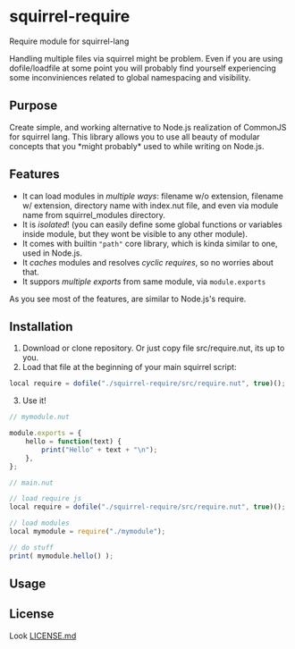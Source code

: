 # squirrel-require
Require module for squirrel-lang

Handling multiple files via squirrel might be problem.
Even if you are using dofile/loadfile at some point you will probably find yourself experiencing some inconviniences related to global namespacing and visibility.

## Purpose

Create simple, and working alternative to Node.js realization of CommonJS for squirrel lang.
This library allows you to use all beauty of modular concepts that you \*might probably\* used to while writing on Node.js.

## Features

* It can load modules in *multiple ways*: filename w/o extension, filename w/ extension, directory name with index.nut file, and even via module name from squirrel_modules directory.
* It is *isolated*! (you can easily define some global functions or variables inside module, but they wont be visible to any other module).
* It comes with builtin `"path"` core library, which is kinda similar to one, used in Node.js.
* It *caches* modules and resolves *cyclic requires*, so no worries about that.
* It suppors *multiple exports* from same module, via `module.exports`

As you see most of the features, are similar to Node.js's require.

## Installation

1. Download or clone repository. Or just copy file src/require.nut, its up to you.
2. Load that file at the beginning of your main squirrel script:

```js
local require = dofile("./squirrel-require/src/require.nut", true)();
```

3. Use it!

```js
// mymodule.nut

module.exports = {
    hello = function(text) {
        print("Hello" + text + "\n");
    },
};

```

```js
// main.nut

// load require js
local require = dofile("./squirrel-require/src/require.nut", true)();

// load modules
local mymodule = require("./mymodule");

// do stuff
print( mymodule.hello() );
```

## Usage



## License

Look [LICENSE.md](LICENSE.md)
